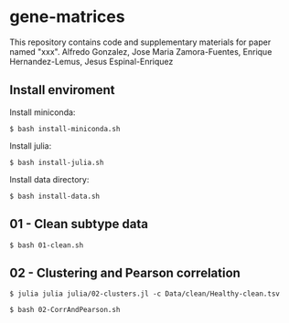 # gene-matrices
This repository contains code and supplementary materials for paper named "xxx".  Alfredo Gonzalez, Jose Maria Zamora-Fuentes, Enrique Hernandez-Lemus, Jesus Espinal-Enriquez

## Install enviroment

Install miniconda:

`$ bash install-miniconda.sh`

Install julia:

`$ bash install-julia.sh`

Install data directory:

`$ bash install-data.sh`

## 01 - Clean subtype data

`$ bash 01-clean.sh`

## 02 - Clustering and Pearson correlation

`$ julia julia julia/02-clusters.jl -c Data/clean/Healthy-clean.tsv`

`$ bash 02-CorrAndPearson.sh`
